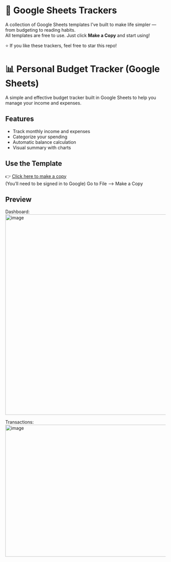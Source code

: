 # 📑 Google Sheets Trackers

A collection of Google Sheets templates I’ve built to make life simpler — from budgeting to reading habits.  
All templates are free to use. Just click **Make a Copy** and start using!

⭐ If you like these trackers, feel free to star this repo!


# 📊 Personal Budget Tracker (Google Sheets)

A simple and effective budget tracker built in Google Sheets to help you manage your income and expenses.

## Features
- Track monthly income and expenses
- Categorize your spending
- Automatic balance calculation
- Visual summary with charts

## Use the Template
👉 [Click here to make a copy](https://docs.google.com/spreadsheets/d/1fYw3ZQGO5t3-YT4q5WmVup0C4XzSeW6SzNz49ixZoFw/edit?usp=sharing)  
(You’ll need to be signed in to Google)
Go to File --> Make a Copy 

## Preview
Dashboard:
<img width="1705" height="629" alt="image" src="https://github.com/user-attachments/assets/b50569d1-de3c-443d-9c7d-605c13477601" />

Transactions:
<img width="717" height="414" alt="image" src="https://github.com/user-attachments/assets/af201e6e-912c-4a60-8194-0c7935843c02" />
